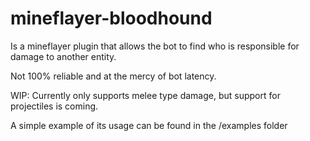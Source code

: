 # mineflayer-bloodhound

Is a mineflayer plugin that allows the bot to find who is responsible for damage to another entity.

Not 100% reliable and at the mercy of bot latency.

WIP: Currently only supports melee type damage, but support for projectiles is coming.

A simple example of its usage can be found in the /examples folder

